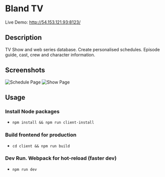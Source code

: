  # Bland TV
 
Live Demo: http://54.153.121.93:8123/
 
## Description
TV Show and web series database.
Create personalised schedules. Episode guide, cast, crew and character information.

## Screenshots

![Schedule Page](https://i.ibb.co/FnJwsqB/Screen-Shot-2021-08-07-at-6-58-20-PM.png)
![Show Page](https://i.ibb.co/DpjPxRm/Screen-Shot-2021-08-07-at-6-57-48-PM.png)



## Usage

### Install Node packages
- `npm install && npm run client-install`

### Build frontend for production
- `cd client && npm run build`

### Dev Run. Webpack for hot-reload (faster dev)
- `npm run dev`




